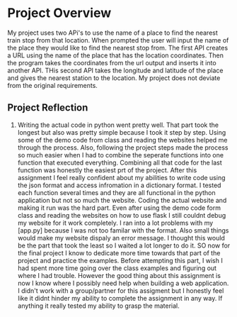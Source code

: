 # Project Overview
My project uses two APi's to use the name of a place to find the nearest train stop from that location. When prompted the user will input the name of the place they would like to find the nearest stop from. The first API creates a URL using the name of the place that has the location coordinates. Then the program takes the coordinates from the url output and inserts it into another API. THis second API takes the longitude and latitude of the place and gives the nearest station to the location. My project does not deviate from the original requirements. 

## Project Reflection
1. Writing the actual code in python went pretty well. That part took the longest but also was pretty simple because I took it step by step. Using some of the demo code from class and reading the websites helped me through the process. Also, following the project steps made the process so much easier when I had to combine the seperate functions into one function that executed everything. Combining all that code for the last function was honestly the easiest prt of the project. After this assignment I feel really confident about my abilities to write code using the json format and access infromation in a dictionary format. I tested each function several times and they are all functional in the python application but not so much the website.
Coding the actual website and making it run was the hard part. Even after using the demo code form class and reading the websites on how to use flask I still couldnt debug my website for it work completely. I ran into a lot problems with my [app.py] because I was not too familar with the format. Also small things would make my website dispaly an error message. I thought this would be the part that took the least so I waited a lot longer to do it. SO now for the final project I know to dedicate more time towards that part of the project and practice the examples. Before attempting this part, I wish I had spent more time going over the class examples and figuring out where I had trouble. However the good thing about this assignment is now I know where I possibly need help when building a web application. I didn't work with a group/partner for this assigment but I honestly feel like it didnt hinder my ability to complete the assignment in any way. If anything it really tested my ability to grasp the material. 
